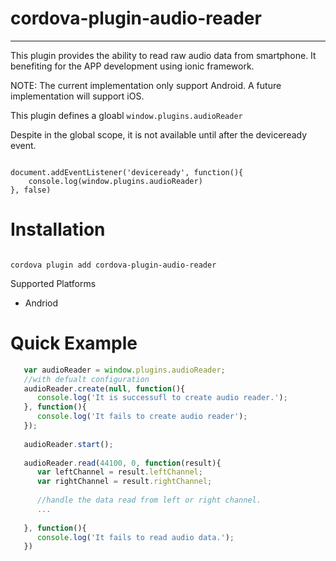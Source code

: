 # cordova-plugin-audio-reader

<hr/>

This plugin provides the ability to read raw audio data from smartphone. It benefiting for the APP development using ionic framework.

NOTE: The current implementation only support Android. A future implementation will support iOS.

This plugin defines a gloabl <code>window.plugins.audioReader</code>

Despite in the global scope, it is not available until after the deviceready event.

<code>
document.addEventListener('deviceready', function(){
    console.log(window.plugins.audioReader)
}, false)
</code>

# Installation

<code>
cordova plugin add cordova-plugin-audio-reader
</code>

Supported Platforms

- Andriod

# Quick Example

```js
   var audioReader = window.plugins.audioReader;
   //with defualt configuration 
   audioReader.create(null, function(){
      console.log('It is successufl to create audio reader.');
   }, function(){
      console.log('It fails to create audio reader');
   });
   
   audioReader.start();
   
   audioReader.read(44100, 0, function(result){
      var leftChannel = result.leftChannel;
      var rightChannel = result.rightChannel;
      
      //handle the data read from left or right channel.
      ...
      
   }, function(){
      console.log('It fails to read audio data.');
   })
   
```
